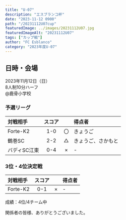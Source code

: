 ```yaml
---
title: "U-07"
description: "エスブランコ杯"
date: "2023-11-12 0900"
path: "/20231112U07cup"
featuredImage: ../images/20231112U07.jpg
featuredImageAlt: "20231112U07"
tags: ["カップ戦"]
author: "FC Esblanco"
category: "2023年度U-07"
---
```


## 日時・会場

2023年11月12日（日）<br>
8人制10分ハーフ<br>
@鹿骨小学校

### 予選リーグ

| 対戦相手| スコア |   | 得点者  |
|:----|:------:|:-:|:--------|
| Forte-K2 | 1-0 | 〇 |きょうご|
| 鶴巻SC | 2-2 | △ |きょうご、さかもと|
| バディSC江東 | 0-4 | × |-|


### 3位・4位決定戦

| 対戦相手| スコア |   | 得点者  |
|:----|:------:|:-:|:--------|
| Forte-K2 | 0-1 | × |-|

成績：4位/4チーム中


関係者の皆様、ありがとうございました。